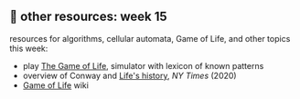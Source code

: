 ## 🤖 other resources: week 15

resources for algorithms, cellular automata, Game of Life, and other topics this week:
- play [The Game of Life](https://playgameoflife.com), simulator with lexicon of known patterns
- overview of Conway and [Life's history](https://www.nytimes.com/2020/12/28/science/math-conway-game-of-life.html), _NY Times_ (2020)
- [Game of Life](https://conwaylife.com/wiki/) wiki
